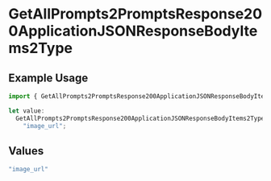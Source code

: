 # GetAllPrompts2PromptsResponse200ApplicationJSONResponseBodyItems2Type

## Example Usage

```typescript
import { GetAllPrompts2PromptsResponse200ApplicationJSONResponseBodyItems2Type } from "orq-poc-typescript-multi-env-version/models/operations";

let value:
  GetAllPrompts2PromptsResponse200ApplicationJSONResponseBodyItems2Type =
    "image_url";
```

## Values

```typescript
"image_url"
```